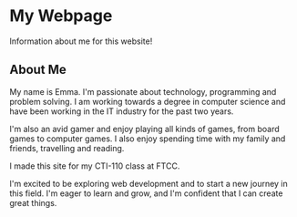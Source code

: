 # My Webpage
Information about me for this website!

## About Me
My name is Emma. I'm passionate about technology, programming and problem solving. I am working towards a degree in computer science and have been working in the IT industry for the past two years.

I'm also an avid gamer and enjoy playing all kinds of games, from board games to computer games. I also enjoy spending time with my family and friends, travelling and reading.

I made this site for my CTI-110 class at FTCC.

I'm excited to be exploring web development and to start a new journey in this field. I'm eager to learn and grow, and I'm confident that I can create great things.
